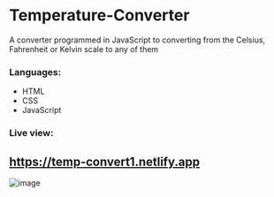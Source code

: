 # Temperature-Converter
A converter programmed in JavaScript to converting from the Celsius, Fahrenheit or Kelvin scale to any of them
### Languages:
* HTML
* CSS
* JavaScript

### Live view:
## https://temp-convert1.netlify.app
![image](https://user-images.githubusercontent.com/81018331/211065083-a38a85db-51e5-42c8-bf5f-140b29126a58.png)
